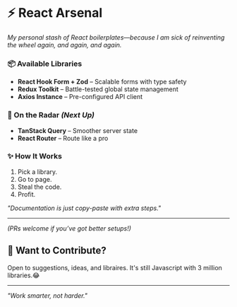 # ⚡️ React Arsenal

_My personal stash of React boilerplates—because I am sick of reinventing the wheel again, and again, and again._

### **📦 Available Libraries**

- **React Hook Form + Zod** – Scalable forms with type safety
- **Redux Toolkit** – Battle-tested global state management
- **Axios Instance** – Pre-configured API client

### **🚧 On the Radar** _(Next Up)_

- **TanStack Query** – Smoother server state
- **React Router** – Route like a pro

### **✨ How It Works**

1. Pick a library.
2. Go to page.
3. Steal the code.
4. Profit.

_"Documentation is just copy-paste with extra steps."_

---

_(PRs welcome if you’ve got better setups!)_

## 🤝 **Want to Contribute?**

Open to suggestions, ideas, and libraires.
It's still Javascript with 3 million libraries.😂

---

_"Work smarter, not harder."_
